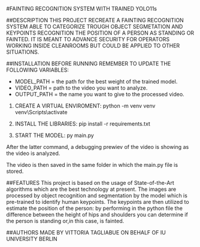 #FAINTING RECOGNITION SYSTEM WITH TRAINED YOLO11s

##DESCRIPTION
THIS PROJECT RECREATE A FAINTING RECOGNITION SYSTEM ABLE TO CATEGORIZE TROUGH OBJECT SEGMETATION AND KEYPOINTS RECOGNITION THE POSITION OF A PERSON AS STANDING OR FAINTED. 
IT IS MEANT TO ADVANCE SECURITY FOR OPERATORS WORKING INSIDE CLEANROOMS BUT COULD BE APPLIED TO OTHER SITUATIONS.

##INSTALLATION
BEFORE RUNNING REMEMBER TO UPDATE THE FOLLOWING VARIABLES:
- MODEL_PATH = the path for the best weight of the trained model.
- VIDEO_PATH = path to the video you want to analyze.
- OUTPUT_PATH = the name you want to give to the processed video.

1. CREATE A VIRTUAL ENVIROMENT:
python -m venv venv
venv\Scripts\activate 

2. INSTALL THE LIBRARIES:
pip install -r requirements.txt

3. START THE MODEL:
py main.py

After the latter command, a debugging prewiev of the video is showing as the video is analyzed.

The video is then saved in the same folder in which the main.py file is stored.


##FEATURES
This project is based on the usage of State-of-the-Art algorithms which are the best technology at present. The images are processed by object recognition and segmentation by the model which is pre-trained to identify human keypoints. The keypoints are then utilized to estimate the position of the person: by performing in the python file the difference between the height of hips and shoulders you can determine if the person is standing or,in this case, is fainted.


##AUTHORS
MADE BY VITTORIA TAGLIABUE ON BEHALF OF IU UNIVERSITY BERLIN
